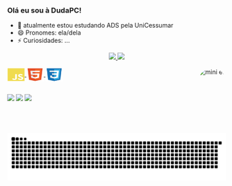 ### Olá eu sou à DudaPC!


- 🌱 atualmente estou estudando ADS pela UniCessumar
- 😄 Pronomes: ela/dela
- ⚡ Curiosidades: ...

<div align="center">
  <a href="https://github.com/DudaPC">
  <img height="180em" src="https://github-readme-stats.vercel.app/api?username=DudaPC&show_icons=true&theme=dracula&include_all_commits=true&count_private=true"/>
  <img height="180em" src="https://github-readme-stats.vercel.app/api/top-langs/?username=DudaPC&layout=compact&langs_count=7&theme=dracula"/>
</div>
  
  <div style="display: inline_block"><br>
  <img align="center" alt="Js" height="30" width="40" src="https://raw.githubusercontent.com/devicons/devicon/master/icons/javascript/javascript-plain.svg">
  <img align="center" alt="HTML" height="30" width="40" src="https://raw.githubusercontent.com/devicons/devicon/master/icons/html5/html5-original.svg">
  <img align="center" alt="CSS" height="30" width="40" src="https://raw.githubusercontent.com/devicons/devicon/master/icons/css3/css3-original.svg">
    <!--Mini eu-->
  <img align="right" alt="mini eu" height="150" style="border-radius:50px;" src="https://user-images.githubusercontent.com/91339092/140979453-e94c34ba-898a-4e75-a15a-1dd7161c9ec3.png">
    <!--Mini eu brava-->
  <!--<img align="right" alt="mini eu brava" height="150" style="border-radius:50px;" src="https://user-images.githubusercontent.com/91339092/140980543-42bb9097-3835-47dd-b3e1-272d0bce6fec.png">-->
    <!--Mini eu Gif-->
    <!--<img align="right" alt="gif mini eu" height="150" style="border-radius:50px;" src="https://www.canva.com/design/DAEvQgf0XZ8/2JuCvZZDfyaWEmfdXHU9fQ/watch?utm_content=DAEvQgf0XZ8&utm_campaign=designshare&utm_medium=link&utm_source=shareyourdesignpanel">-->
</div>
  
  ##
  
<div>
  <!--iNSTAGRAN-->
  <a href="https://instagram.com/matrona_pc" target="_blank"><img src="https://img.shields.io/badge/Instagram-E4405F?style=for-the-badge&logo=instagram&logoColor=white" target="_blank"></a>
 <!--DISCORD-->
<!--<a href="https://discord.gg/pDbY76q8Qf" target="_blank"><img src="https://img.shields.io/badge/Discord-7289DA?style=for-the-badge&logo=discord&logoColor=white" target="_blank"></a>-->
  <!--GMAIL-->
  <a href = "mailto:mariadudacunha2016@gmail.com"><img src="https://img.shields.io/badge/Gmail-D14836?style=for-the-badge&logo=gmail&logoColor=white" target="_blank"></a>
  <a href="https://www.tiktok.com/@matronapc" target="_blank"><img src="https://img.shields.io/badge/TikTok-000000?style=for-the-badge&logo=tiktok&logoColor=white" target="_blank"></a>
</div>

![Snake animation](https://github.com/DudaPC/DudaPC/blob/output/github-contribution-grid-snake.svg)
  
  
